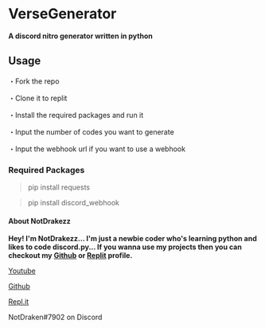 # VerseGenerator
**A discord nitro generator written in python**

## Usage
・Fork the repo

・Clone it to replit

・Install the required packages and run it

・Input the number of codes you want to generate

・Input the webhook url if you want to use a webhook

### Required Packages
> pip install requests

> pip install discord_webhook

#### About NotDrakezz

**Hey! I'm NotDrakezz... I'm just a newbie coder who's learning python and likes to code discord.py... If you wanna use my projects then you can checkout my [Github](https://github.com/NotDrakezz) or [Replit](https://replit.com/@NotDrakezz) profile.**

[Youtube](https://youtube.com/channel/UCB5PQn1aDqS-l1NKL_uT_QA)

[Github](https://github.com/NotDrakezz)

[Repl.it](https://replit.com/@NotDrakezz)

NotDraken#7902 on Discord
